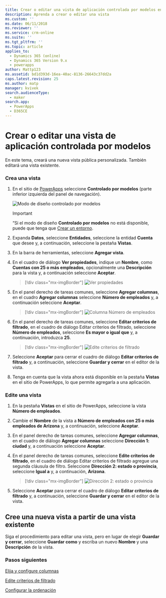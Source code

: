 ```yaml
---
title: Crear o editar una vista de aplicación controlada por modelos en PowerApps | MicrosoftDocs
description: Aprenda a crear o editar una vista
ms.custom: ''
ms.date: 06/11/2018
ms.reviewer: ''
ms.service: crm-online
ms.suite: ''
ms.tgt_pltfrm: ''
ms.topic: article
applies_to:
  - Dynamics 365 (online)
  - Dynamics 365 Version 9.x
  - powerapps
author: Mattp123
ms.assetid: bd1d393d-16ea-40ac-8136-26643c37dd2a
caps.latest.revision: 25
ms.author: matp
manager: kvivek
search.audienceType:
  - maker
search.app:
  - PowerApps
  - D365CE
---
```

# <a name="create-or-edit-a-model-driven-app-view"></a>Crear o editar una vista de aplicación controlada por modelos

<a name="BKMK_CreatingAndEditingViews"></a>   

 En este tema, creará una nueva vista pública personalizada. También editará una vista existente.  
  
### <a name="create-a-new-view"></a>Crea una vista  
  
1.  En el sitio de [PowerApps](https://web.powerapps.com/?utm_source=padocs&utm_medium=linkinadoc&utm_campaign=referralsfromdoc) seleccione **Controlado por modelos** (parte inferior izquierda del panel de navegación).  

    ![Modo de diseño controlado por modelos](media/model-driven-switch.png)

    > [!IMPORTANT]
    > “Si el modo de diseño **Controlado por modelos** no está disponible, puede que tenga que [Crear un entorno](https://docs.microsoft.com/powerapps/administrator/create-environment). 

2.  Expanda **Datos**, seleccione **Entidades**, seleccione la entidad **Cuenta** que desee y, a continuación, seleccione la pestaña **Vistas**. 

3.  En la barra de herramientas, seleccione **Agregar vista**.  

4.  En el cuadro de diálogo **Ver propiedades**, indique un **Nombre**, como **Cuentas con 25 o más empleados**, opcionalmente una **Descripción** para la vista y, a continuación seleccione **Aceptar**.

    > [!div class="mx-imgBorder"] 
    > ![Ver propiedades](media/view-properties.png)
  
5.  En el panel derecho de tareas comunes, seleccione **Agregar columnas**, en el cuadro **Agregar columnas** seleccione **Número de empleados** y, a continuación seleccione **Aceptar**.  

    > [!div class="mx-imgBorder"] 
    > ![Columna Número de empleados](media/column-no-employees.png)
  
6. En el panel derecho de tareas comunes, seleccione **Editar criterios de filtrado**, en el cuadro de diálogo Editar criterios de filtrado, seleccione **Número de empleados**, seleccione **Es mayor o igual que** y, a continuación, introduzca **25**.  

    > [!div class="mx-imgBorder"] 
    > ![Edite criterios de filtrado](media/edit-filter-criteria.png)

7.  Seleccione **Aceptar** para cerrar el cuadro de diálogo **Editar criterios de filtrado** y, a continuación, seleccione **Guardar y cerrar** en el editor de la vista.  
  
8.  Tenga en cuenta que la vista ahora está disponible en la pestaña **Vistas** en el sitio de PowerApps, lo que permite agregarla a una aplicación.
  
### <a name="edit-a-view"></a>Edite una vista  
  
1.  En la pestaña **Vistas** en el sitio de PowerApps, seleccione la vista **Número de empleados**.
  
2.  Cambie el **Nombre** de la vista a **Número de empleados con 25 o más empleados de Arizona** y, a continuación, seleccione **Aceptar**.  

3.  En el panel derecho de tareas comunes, seleccione **Agregar columnas**, en el cuadro de diálogo **Agregar columnas** seleccione **Dirección 1: ciudad** y, a continuación seleccione **Aceptar**.  

4. En el panel derecho de tareas comunes, seleccione **Edite criterios de filtrado**, en el cuadro de diálogo Editar criterios de filtrado agregue una segunda cláusula de filtro. Seleccione **Dirección 2: estado o provincia**, seleccione **Igual a** y, a continuación, **Arizona**. 

    > [!div class="mx-imgBorder"] 
    > ![Dirección 2: estado o provincia](media/column-address-2-state.png)

5. Seleccione **Aceptar** para cerrar el cuadro de diálogo **Editar criterios de filtrado** y, a continuación, seleccione **Guardar y cerrar** en el editor de la vista.  
  

## <a name="create-a-new-view-from-an-existing-view"></a>Cree una nueva vista a partir de una vista existente  
 Siga el procedimiento para editar una vista, pero en lugar de elegir **Guardar y cerrar**, seleccione **Guardar como** y escriba un nuevo **Nombre** y una **Descripción** de la vista.  
 
### <a name="next-steps"></a>Pasos siguientes
[Elija y configure columnas](choose-and-configure-columns.md)  
  
[Edite criterios de filtrado](edit-filter-criteria.md)  
  
[Configurar la ordenación](configure-sorting.md)  
